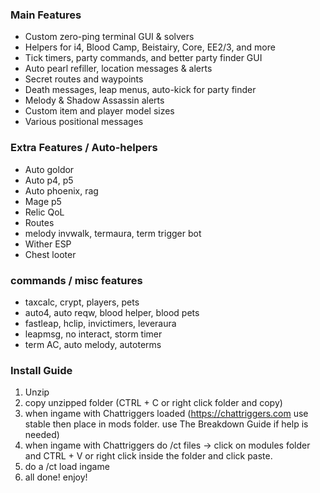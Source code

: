 ### Main Features

* Custom zero-ping terminal GUI & solvers
* Helpers for i4, Blood Camp, Beistairy, Core, EE2/3, and more
* Tick timers, party commands, and better party finder GUI
* Auto pearl refiller, location messages & alerts
* Secret routes and waypoints
* Death messages, leap menus, auto-kick for party finder
* Melody & Shadow Assassin alerts
* Custom item and player model sizes
* Various positional messages

### Extra Features / Auto-helpers

* Auto goldor
* Auto p4, p5
* Auto phoenix, rag
* Mage p5
* Relic QoL
* Routes
* melody invwalk, termaura, term trigger bot
* Wither ESP
* Chest looter

### commands / misc features

* taxcalc, crypt, players, pets
* auto4, auto reqw, blood helper, blood pets
* fastleap, hclip, invictimers, leveraura
* leapmsg, no interact, storm timer
* term AC, auto melody, autoterms


### Install Guide

1. Unzip
2. copy unzipped folder (CTRL + C or right click folder and copy)
3. when ingame with Chattriggers loaded (https://chattriggers.com use stable then place in mods folder. use The Breakdown Guide if help is needed)
4. when ingame with Chattriggers do /ct files -> click on modules folder and CTRL + V or right click inside the folder and click paste.
5. do a /ct load ingame
6. all done! enjoy!
